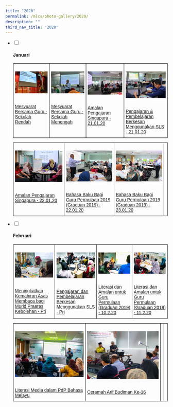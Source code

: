 ```yaml
---
title: "2020"
permalink: /mlcs/photo-gallery/2020/
description: ""
third_nav_title: "2020"
---
```

<ul class="jekyllcodex_accordion">
  <li>
    <input type="checkbox" id="accordion52">
    <label for="accordion52"><h4>Januari</h4></label>
    <div>
      <style type="text/css">
.tg  {border-collapse:collapse;border-spacing:0;}
.tg td{border-color:black;border-style:solid;border-width:1px;font-family:Arial, sans-serif;font-size:14px;
  overflow:hidden;padding:10px 5px;word-break:normal;}
.tg th{border-color:black;border-style:solid;border-width:1px;font-family:Arial, sans-serif;font-size:14px;
  font-weight:normal;overflow:hidden;padding:10px 5px;word-break:normal;}
.tg .tg-0lax{text-align:left;vertical-align:top}
</style>
<table class="tg">
<thead>
  <tr>
    <td class="tg-0lax"><p><a href="/mlcs/photo-gallery/2020/januari/mesyuarat-bersama-guru-sekolah-rendah"><img src="/images/dsc_0170.jpeg" alt="Mesyuarat Bersama Guru - Sekolah Rendah"></a></p><br><a href="/mlcs/photo-gallery/2020/januari/mesyuarat-bersama-guru-sekolah-rendah">
Mesyuarat Bersama Guru - Sekolah Rendah</a></td>
    <td class="tg-0lax"><p><a href="/mlcs/photo-gallery/2020/januari/mesyuarat-bersama-guru-sekolah-menengah"><img src="/images/dsc_0112.jpeg" alt="Mesyuarat Bersama Guru - Sekolah Menengah"></a></p><br><a href="/mlcs/photo-gallery/2020/januari/mesyuarat-bersama-guru-sekolah-menengah">Mesyuarat Bersama Guru - Sekolah Menengah
</a></td>
    <td class="tg-0lax"><p><a href="/mlcs/photo-gallery/2020/januari/amalan-pengajaran-singapura-21-01-20"><img src="/images/img_0143.jpeg" alt="Amalan Pengajaran Singapura - 21.01.20"></a></p><br><a href="/mlcs/photo-gallery/2020/januari/amalan-pengajaran-singapura-21-01-20">Amalan Pengajaran Singapura - 21.01.20</a></td>
		    <td class="tg-0lax"><p><a href="/mlcs/photo-gallery/2020/januari/pengajaran-dan-pembelajaran-berkesan-menggunakan-sls-21-01-20"><img src="/images/img_0306.jpeg" alt="Pengajaran & Pembelajaran Berkesan Menggunakan SLS - 21.01.20"></a></p><br><a href="/mlcs/photo-gallery/2020/januari/pengajaran-dan-pembelajaran-berkesan-menggunakan-sls-21-01-20">Pengajaran & Pembelajaran Berkesan Menggunakan SLS - 21.01.20</a></td>
			</tr>
</thead>
</table>
			<style type="text/css">
.tg  {border-collapse:collapse;border-spacing:0;}
.tg td{border-color:black;border-style:solid;border-width:1px;font-family:Arial, sans-serif;font-size:14px;
  overflow:hidden;padding:10px 5px;word-break:normal;}
.tg th{border-color:black;border-style:solid;border-width:1px;font-family:Arial, sans-serif;font-size:14px;
  font-weight:normal;overflow:hidden;padding:10px 5px;word-break:normal;}
.tg .tg-0lax{text-align:left;vertical-align:top}
</style>
<table class="tg">
<thead>
  <tr>
    <td class="tg-0lax"><p><a href="/mlcs/photo-gallery/2020/januari/amalan-pengajaran-singapura-22-01-20"><img src="/images/img_0636.jpeg" alt="Amalan Pengajaran Singapura - 22.01.20"></a></p><br><a href="/mlcs/photo-gallery/2020/januari/amalan-pengajaran-singapura-22-01-20">
Amalan Pengajaran Singapura - 22.01.20</a></td>
    <td class="tg-0lax"><p><a href="/mlcs/photo-gallery/2020/januari/bahasa-baku-bagi-guru-permulaan-2019-graduan-2019-22-01-20"><img src="/images/img_0348.jpeg" alt="Bahasa Baku Bagi Guru Permulaan 2019 (Graduan 2019) - 22.01.20"></a></p><br><a href="/mlcs/photo-gallery/2020/januari/bahasa-baku-bagi-guru-permulaan-2019-graduan-2019-22-01-20">Bahasa Baku Bagi Guru Permulaan 2019 (Graduan 2019) - 22.01.20
</a></td>
    <td class="tg-0lax"><p><a href="/mlcs/photo-gallery/2020/januari/bahasa-baku-bagi-guru-permulaan-2019-graduan-2019-23-01-20"><img src="/images/img_0725.jpeg" alt="Bahasa Baku Bagi Guru Permulaan 2019 (Graduan 2019) - 23.01.20"></a></p><br><a href="/mlcs/photo-gallery/2020/januari/bahasa-baku-bagi-guru-permulaan-2019-graduan-2019-23-01-20">Bahasa Baku Bagi Guru Permulaan 2019 (Graduan 2019) - 23.01.20</a></td>
		    <td class="tg-0lax"></td>
			</tr>
</thead>
</table>
    </div>
  </li>
  <li>
    <input type="checkbox" id="accordion53">
    <label for="accordion53"><h4>Februari</h4></label>
    <div>
      <style type="text/css">
.tg  {border-collapse:collapse;border-spacing:0;}
.tg td{border-color:black;border-style:solid;border-width:1px;font-family:Arial, sans-serif;font-size:14px;
  overflow:hidden;padding:10px 5px;word-break:normal;}
.tg th{border-color:black;border-style:solid;border-width:1px;font-family:Arial, sans-serif;font-size:14px;
  font-weight:normal;overflow:hidden;padding:10px 5px;word-break:normal;}
.tg .tg-0lax{text-align:left;vertical-align:top}
</style>
<table class="tg">
<thead>
  <tr>
    <td class="tg-0lax"><p><a href="/mlcs/photo-gallery/2020/february/6-2-20-meningkatkan-kemahiran-asas-membaca-bagi-murid-praaras-kebolehan-pri"><img src="/images/dsc_0352.jpeg" alt="Meningkatkan Kemahiran Asas Membaca bagi Murid Praaras Kebolehan - Pri"></a></p><br><a href="/mlcs/photo-gallery/2020/february/6-2-20-meningkatkan-kemahiran-asas-membaca-bagi-murid-praaras-kebolehan-pri">
Meningkatkan Kemahiran Asas Membaca bagi Murid Praaras Kebolehan - Pri</a></td>
    <td class="tg-0lax"><p><a href="/mlcs/photo-gallery/2020/february/6-2-20-pengajaran-dan-pembelajaran-berkesan-menggunakan-sls-pri"><img src="/images/picture-13.jpeg" alt="Pengajaran dan Pembelajaran Berkesan Menggunakan SLS - Pri"></a></p><br><a href="/mlcs/photo-gallery/2020/february/6-2-20-pengajaran-dan-pembelajaran-berkesan-menggunakan-sls-pri">Pengajaran dan Pembelajaran Berkesan Menggunakan SLS - Pri
</a></td>
    <td class="tg-0lax"><p><a href="/mlcs/photo-gallery/2020/february/10-2-20-literasi-dan-amalan-untuk-guru-permulaan-graduan-2019"><img src="/images/20200210-img_1331.jpeg" alt="Literasi dan Amalan untuk Guru Permulaan (Graduan 2019) - 10.2.20"></a></p><br><a href="/mlcs/photo-gallery/2020/february/10-2-20-literasi-dan-amalan-untuk-guru-permulaan-graduan-2019">Literasi dan Amalan untuk Guru Permulaan (Graduan 2019) - 10.2.20</a></td>
		    <td class="tg-0lax"><p><a href="/mlcs/photo-gallery/2020/february/11-2-20-literasi-dan-amalan-untuk-guru-permulaan-graduan-2019"><img src="/images/20200211-img_0285.jpeg" alt="Literasi dan Amalan untuk Guru Permulaan (Graduan 2019) - 11.2.20"></a></p><br><a href="/mlcs/photo-gallery/2020/february/11-2-20-literasi-dan-amalan-untuk-guru-permulaan-graduan-2019">Literasi dan Amalan untuk Guru Permulaan (Graduan 2019) - 11.2.20</a></td>
			</tr>
</thead>
</table>
			<style type="text/css">
.tg  {border-collapse:collapse;border-spacing:0;}
.tg td{border-color:black;border-style:solid;border-width:1px;font-family:Arial, sans-serif;font-size:14px;
  overflow:hidden;padding:10px 5px;word-break:normal;}
.tg th{border-color:black;border-style:solid;border-width:1px;font-family:Arial, sans-serif;font-size:14px;
  font-weight:normal;overflow:hidden;padding:10px 5px;word-break:normal;}
.tg .tg-0lax{text-align:left;vertical-align:top}
</style>
<table class="tg">
<thead>
  <tr>
    <td class="tg-0lax"><p><a href="/mlcs/photo-gallery/2020/february/13-2-20-literasi-media-dalam-pdp-bahasa-melayu"><img src="/images/20200213-img_1605.jpeg" alt="Literasi Media dalam PdP Bahasa Melayu"></a></p><br><a href="/mlcs/photo-gallery/2020/february/13-2-20-literasi-media-dalam-pdp-bahasa-melayu">
Literasi Media dalam PdP Bahasa Melayu</a></td>
    <td class="tg-0lax"><p><a href="/mlcs/photo-gallery/2020/february/21-2-20-ceramah-arif-budiman-ke-16"><img src="/images/20200221-img_2070.jpeg" alt="Ceramah Arif Budiman Ke-16"></a></p><br><a href="/mlcs/photo-gallery/2020/february/21-2-20-ceramah-arif-budiman-ke-16">Ceramah Arif Budiman Ke-16
</a></td>
    <td class="tg-0lax"></td>
		    <td class="tg-0lax"></td>
			</tr>
</thead>
</table>
    </div>
  </li>
</ul>